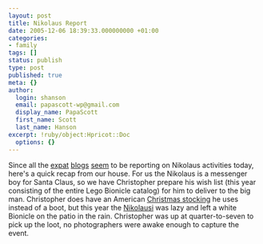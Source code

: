 ```yaml
---
layout: post
title: Nikolaus Report
date: 2005-12-06 18:39:33.000000000 +01:00
categories:
- family
tags: []
status: publish
type: post
published: true
meta: {}
author:
  login: shanson
  email: papascott-wp@gmail.com
  display_name: PapaScott
  first_name: Scott
  last_name: Hanson
excerpt: !ruby/object:Hpricot::Doc
  options: {}
---
```

<p>Since all the <a href="http://justcallmemausi.blogspot.com/2005/12/nikolaus-was-here.html">expat</a> <a href="http://greenhaddock2.blogspot.com/2005/12/der-nikolaus-ist-da.html">blogs</a> <a href="http://www.inactualfact.com/?p=190">seem</a> to be reporting on Nikolaus activities today, here's a quick recap from our house. For us the Nikolaus is a messenger boy for Santa Claus, so we have Christopher prepare his wish list (this year consisting of the entire Lego Bionicle catalog) for him to deliver to the big man. Christopher does have an American <a href="https://www.papascott.de/archives/2003/12/06/christmas-stocking/" title="PapaScott &raquo; Blog Archive &raquo; Christmas Stocking"> Christmas </a><a href="https://www.papascott.de/archives/2004/12/05/american-nikolaus/" title="PapaScott &raquo; Blog Archive &raquo; American Nikolaus">stocking</a> he uses instead of a boot, but this year the <a href="http://www.biermoesl-blosn.de/polt/nikolausi.htm">Nikolausi</a> was lazy and left a white Bionicle on the patio in the rain. Christopher was up at quarter-to-seven to pick up the loot, no photographers were awake enough to capture the event.</p>
